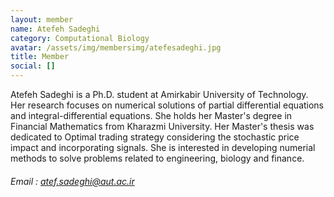 ```yaml
---
layout: member
name: Atefeh Sadeghi
category: Computational Biology
avatar: /assets/img/membersimg/atefesadeghi.jpg
title: Member
social: []
---
```


Atefeh Sadeghi is a Ph.D. student at Amirkabir University of Technology. Her research focuses on numerical solutions of partial differential equations and integral-differential equations. She holds her Master's degree in Financial Mathematics from Kharazmi University. Her Master's thesis was dedicated to Optimal trading strategy considering the stochastic price impact and incorporating signals. She is interested in developing numerial methods to solve problems related to engineering, biology and finance.

###### Email : atef.sadeghi@aut.ac.ir
